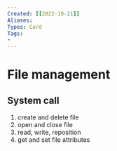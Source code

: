 ```yaml
---
Created: [[2022-10-21]]
Aliases: 
Types: Card
Tags: 
- 
---
```

# File management
## System call
1. create and delete file
2. open and close file
3. read, write, reposition
4. get and set file attributes